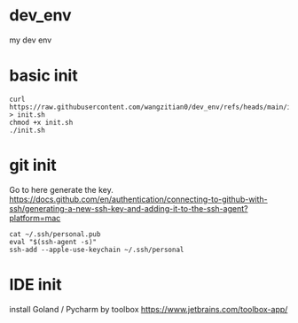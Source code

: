 # dev_env
my dev env

# basic init
```
curl https://raw.githubusercontent.com/wangzitian0/dev_env/refs/heads/main/init.sh > init.sh
chmod +x init.sh
./init.sh
```

# git init
Go to here generate the key.
https://docs.github.com/en/authentication/connecting-to-github-with-ssh/generating-a-new-ssh-key-and-adding-it-to-the-ssh-agent?platform=mac

```
cat ~/.ssh/personal.pub
eval "$(ssh-agent -s)"
ssh-add --apple-use-keychain ~/.ssh/personal
```

# IDE init
install Goland / Pycharm by toolbox
https://www.jetbrains.com/toolbox-app/

